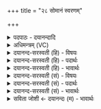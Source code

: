 +++
title = "२८ सोमानं स्वरणम्"

+++
<details><summary>पदपाठः - दयानन्दादि</summary>

सो॒मान॑म्। स्व॑रणम्। कृ॒णु॒हि॒। ब्र॒ह्म॒णः॒। प॒ते॒। क॒क्षीव॑न्तम्। यः। औ॒शि॒जः। २८।
</details>

<details><summary>अधिमन्त्रम् (VC)</summary>

- बृहस्पतिर्देवता
- प्रबन्धु ऋषिः
- विराड् गायत्री
- षड्जः
</details>

<details><summary>दयानन्द-सरस्वती (हि) - विषयः</summary>

फिर उस जगदीश्वर की किसलिये प्रार्थना करनी चाहिये, इस विषय का उपदेश अगले मन्त्र में किया है ॥
</details>

<details><summary>दयानन्द-सरस्वती (हि) - पदार्थः</summary>

पदार्थान्वयभाषाः -  हे (ब्रह्मणस्पते) सनातन वेदशास्त्र के पालन करनेवाले जगदीश्वर ! आप (यः) जो मैं (औशिजः) सब विद्याओं के प्रकाश करनेवाले विद्वान् के पुत्र के तुल्य हूँ, उस मुझ को (कक्षीवन्तम्) विद्या पढ़ने में उत्तम नीतियों से युक्त (स्वरणम्) सब विद्याओं का कहने और (सोमानम्) औषधियों के रसों का निकालने तथा विद्या की सिद्धि करनेवाला (कृणुहि) कीजिये। ऐसा ही व्याख्यान इस मन्त्र का निरुक्तकार यास्कमुनि जी ने भी किया है, सो पूर्व लिखे हुए संस्कृत में देख लेना ॥२८॥
</details>

<details><summary>दयानन्द-सरस्वती (हि) - भावार्थः</summary>

भावार्थभाषाः -  इस मन्त्र में लुप्तोपमालङ्कार है। पुत्र दो प्रकार के होते हैं, एक तो औरस अर्थात् जो अपने वीर्य से उत्पन्न होता और दूसरा जो विद्या पढ़ाने के लिये विद्वान् किया जाता है। हम सब मनुष्यों को इसलिये ईश्वर की प्रार्थना करनी चाहिये कि जिससे हम लोग विद्या से प्रकाशित सब क्रियाओं में कुशल और प्रीति से विद्या के पढ़ानेवाले पुत्रों से युक्त हों ॥२८॥
</details>

<details><summary>दयानन्द-सरस्वती (सं) - विषयः</summary>

पुनः स जगदीश्वरः किमर्थः प्रार्थनीय इत्युपदिश्यते ॥
</details>

<details><summary>दयानन्द-सरस्वती (सं) - पदार्थः</summary>

पदार्थान्वयभाषाः -  हे ब्रह्मणस्पते ! त्वं योऽहमौशिजोऽस्मि तं कक्षीवन्तं स्वरणं सोमानं मां कृणुहि सम्पादय ॥२८॥
</details>

<details><summary>दयानन्द-सरस्वती (सं) - भावार्थः</summary>

भावार्थभाषाः -  अत्र लुप्तोपमालङ्कारः। पुत्रो द्विविध एक औरसो द्वितीयो विद्याजः। सर्वैर्मनुष्यैरीश्वर एतदर्थं प्रार्थनीयः यस्माद् वयं विद्याप्रकाशितैः सर्वक्रियाकुशलैः प्रीत्या विद्याध्यापकैः पुत्रैर्युक्ता भवेमेति ॥२८॥
</details>

<details><summary>सविता जोशी ← दयानन्दः (म) - भावार्थः</summary>

भावार्थभाषाः -  या मंत्रात लुप्तोपमालंकार आहे. पुत्र दोन प्रकारचे असतात. एक औरस व दुसरा विद्या शिकवून ज्याला विद्वान केले जाते तो. आपण सर्वांनी ईश्वराची यासाठी प्रार्थना केली पाहिजे की, आम्ही विद्यायुक्त व कर्मकुशल बनावे व प्रेमाने विद्या ग्रहण करणारे पुत्र आम्हाला प्राप्त व्हावेत.
</details>